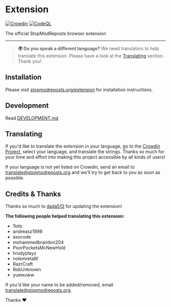 # Extension

[![Crowdin](https://badges.crowdin.net/stopmodreposts-extension/localized.svg)](https://crowdin.com/project/stopmodreposts-extension)
[![CodeQL](https://github.com/StopModReposts/Extension/actions/workflows/codeql-analysis.yml/badge.svg)](https://github.com/StopModReposts/Extension/actions/workflows/codeql-analysis.yml)

The official StopModReposts browser extension

---

> **🌍 Do you speak a different language?**
> We need translators to help translate this extension. Please have a look at the [Translating](#Translating) section. Thank you!

## Installation

Please visit [stopmodreposts.org/extension](https://stopmodreposts.org/extension) for installation instructions.

## Development

Read [DEVELOPMENT.md](./DEVELOPMENT.md)

## Translating

If you'd like to translate the extension in your language, go to the [Crowdin Project](https://crwd.in/stopmodreposts-extension), select your language, and translate the strings. Thanks so much for your time and effort into making this project accessible by all kinds of users!

If your language is not yet listed on Crowdin, send an email to [translate@stopmodreposts.org](mailto:translate@stopmodreposts.org) and we'll try to get back to you as soon as possible.

## Credits & Thanks

Thanks so much to [dada513](https://github.com/dada513) for updating the extension!

**The following people helped translating this extension:**
- 1lots
- andreasz1998
- axocode
- mohammedbrandon204
- PoorPocketsMcNewHold
- hrudyplayz
- nolemretaW
- RazrCraft
- RobUnknown
- yuewuww


If you'd like your name to be added/removed, email [translate@stopmodreposts.org](mailto:translate@stopmodreposts.org).

Thanks ❤️
